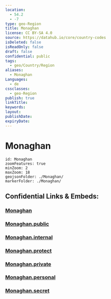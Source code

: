 ```yaml
---
location:
  - 54.2
  - -7
type: geo-Region
title: Monaghan
license: CC BY-SA 4.0
source: https://datahub.io/core/country-codes
isDeleted: false
isReadOnly: false
draft: false
confidential: public
tags:
  - geo/Country/Region
aliases:
  - Monaghan
Languages:
  - de
cssclasses:
  - geo-Region
publish: true
linkTitle:
keywords:
layout:
publishDate:
expiryDate:
---
```


# Monaghan

```leaflet
id: Monaghan
zoomFeatures: true 
minZoom: 2 
maxZoom: 18
geojsonFolder: ./Monaghan/
markerFolder: ./Monaghan/
```


## Confidential Links & Embeds: 

### [Monaghan](/_Standards/Earth/Continent/Europe/Europe~North/Ireland/Ireland,Provinces/Ulster/Monaghan.md) 

### [Monaghan.public](/_public/Earth/Continent/Europe/Europe~North/Ireland/Ireland,Provinces/Ulster/Monaghan.public.md) 

### [Monaghan.internal](/_internal/Earth/Continent/Europe/Europe~North/Ireland/Ireland,Provinces/Ulster/Monaghan.internal.md) 

### [Monaghan.protect](/_protect/Earth/Continent/Europe/Europe~North/Ireland/Ireland,Provinces/Ulster/Monaghan.protect.md) 

### [Monaghan.private](/_private/Earth/Continent/Europe/Europe~North/Ireland/Ireland,Provinces/Ulster/Monaghan.private.md) 

### [Monaghan.personal](/_personal/Earth/Continent/Europe/Europe~North/Ireland/Ireland,Provinces/Ulster/Monaghan.personal.md) 

### [Monaghan.secret](/_secret/Earth/Continent/Europe/Europe~North/Ireland/Ireland,Provinces/Ulster/Monaghan.secret.md)

